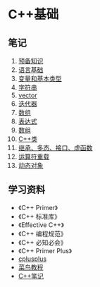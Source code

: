 # C++基础

## 笔记

1. [预备知识](笔记/01_预备知识.md)
1. [语言基础](笔记/02_语言基础.md)
1. [变量和基本类型](笔记/03_数据类型.md)
1. [字符串](笔记/04_字符串.md)
1. [vector](笔记/05_vertor.md)
1. [迭代器](笔记/06_迭代器.md)
1. [数组](笔记/07_数组.md)
1. [表达式](笔记/08_表达式.md)
1. [数组](笔记/09_函数.md)
1. [C++类](笔记/10_定义类.md)
1. [继承、多态、接口、虚函数](笔记/11_继承、多态、接口.md)
1. [运算符重载](笔记/12_运算符重载.md)
1. [动态对象](笔记/13_动态对象.md)

## 学习资料

- 《C++ Primer》
- 《C++ 标准库》
- 《Effective C++》
- 《C++ 编程规范》
- 《C++ 必知必会》
- 《C++ Primer Plus》
- [cplusplus](http://www.cplusplus.com/)
- [菜鸟教程](http://www.runoob.com/cplusplus/)
- [C++笔记](http://www.hahack.com/wiki/)
